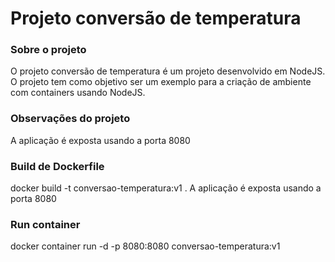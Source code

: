# Projeto conversão de temperatura

### Sobre o projeto
O projeto conversão de temperatura é um projeto desenvolvido em NodeJS. O projeto tem como objetivo ser um exemplo para a criação de ambiente com containers usando NodeJS.

### Observações do projeto
A aplicação é exposta usando a porta 8080
### Build de Dockerfile
docker build -t conversao-temperatura:v1 .
A aplicação é exposta usando a porta 8080
### Run container
docker container run -d -p 8080:8080 conversao-temperatura:v1
